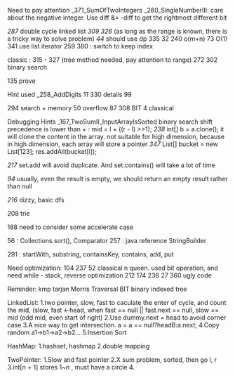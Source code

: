 Need to pay attention
_371_SumOfTwoIntegers
_260_SingleNumberIII:
    care about the negative integer. Use diff &= -diff to get the rightmost different bit

_287_
    double cycle linked list
_309_
_326_ (as long as the range is known, there is a tricky way to solve problem)
_44_ should use dp
335
32
240 o(m+n)
73 O(1)
341 use list iterator
259
380 : switch to keep index

classic : 315 - 327 (tree method needed, pay attention to range)
272
302 binary search

135 prove

Hint used
_258_AddDigits
11
330 details
99

294 search + memory
50 overflow
87
308 BIT
4 classical

Debugging Hints
_167_TwoSumII_InputArrayIsSorted
    binary search
    shift precedence is lower than + : mid = l + ((r - l) >>1);
_238_
    int[] b = a.clone(); it will clone the content in the array. not suitable for high dimension, because in high dimension, each array will store a pointer
_347_
    List<Integer>[] bucket = new List[123];
    res.addAll(bucket[i]);

_217_
    set.add will avoid duplicate. And set.contains() will take a lot of time

_94_
    usually, even the result is empty, we should return an empty result rather than null

_216_
    dizzy, basic dfs

208 trie

188 need to consider some accelerate case

56 : Collections.sort(), Comparator 
257 : java reference StringBuilder

291 : startWith, substring, containsKey, contains, add, put

Need optimization:
104
237
52 classical n queen. used bit operation, and need while - stack, reverse optimization
212
174
236
27
360 ugly code

Reminder:
kmp
tarjan
Morris Traversal
BIT binary indexed tree


LinkedList:
1.two pointer, slow, fast to caculate the enter of cycle, and count the mid, (slow, fast <-head, 
    when fast == null || fast.next == null, slow == mid (odd mid, even start of right)
2.Use dummy.next = head to avoid corner case
3.A nice way to get intersection. a = a == null?headB:a.next; 
4.Copy random a1->b1->a2->b2...
5.Insertion Sort

HashMap:
1.hashset, hashmap
2.double mapping

TwoPointer:
1.Slow and fast pointer
2.X sum problem, sorted, then go l, r
3.int[n + 1] stores 1~n , must have a circle
4.